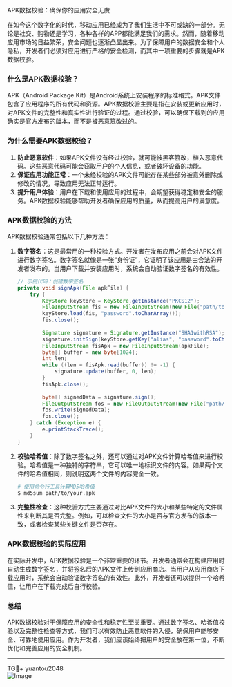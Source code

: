  APK数据校验：确保你的应用安全无虞

在如今这个数字化的时代，移动应用已经成为了我们生活中不可或缺的一部分。无论是社交、购物还是学习，各种各样的APP都能满足我们的需求。然而，随着移动应用市场的日益繁荣，安全问题也逐渐凸显出来。为了保障用户的数据安全和个人隐私，开发者们必须对应用进行严格的安全检测，而其中一项重要的步骤就是APK数据校验。

### 什么是APK数据校验？

APK（Android Package Kit）是Android系统上安装程序的标准格式。APK文件包含了应用程序的所有代码和资源。APK数据校验主要是指在安装或更新应用时，对APK文件的完整性和真实性进行验证的过程。通过校验，可以确保下载到的应用确实是官方发布的版本，而不是被恶意篡改过的。

### 为什么需要APK数据校验？

1. **防止恶意软件**：如果APK文件没有经过校验，就可能被黑客篡改，植入恶意代码。这些恶意代码可能会窃取用户的个人信息，或者破坏设备的功能。
2. **保证应用功能正常**：一个未经校验的APK文件可能存在某些部分被意外删除或修改的情况，导致应用无法正常运行。
3. **提升用户体验**：用户在下载和使用应用的过程中，会期望获得稳定和安全的服务。APK数据校验能够帮助开发者确保应用的质量，从而提高用户的满意度。

### APK数据校验的方法

APK数据校验通常包括以下几种方法：

1. **数字签名**：这是最常用的一种校验方式。开发者在发布应用之前会对APK文件进行数字签名。数字签名就像是一张“身份证”，它证明了该应用是由合法的开发者发布的。当用户下载并安装应用时，系统会自动验证数字签名的有效性。
   
   ```java
   // 示例代码：创建数字签名
   private void signApk(File apkFile) {
       try {
           KeyStore keyStore = KeyStore.getInstance("PKCS12");
           FileInputStream fis = new FileInputStream(new File("path/to/keystore.p12"));
           keyStore.load(fis, "password".toCharArray());
           fis.close();
           
           Signature signature = Signature.getInstance("SHA1withRSA");
           signature.initSign(keyStore.getKey("alias", "password".toCharArray()));
           FileInputStream fisApk = new FileInputStream(apkFile);
           byte[] buffer = new byte[1024];
           int len;
           while ((len = fisApk.read(buffer)) != -1) {
               signature.update(buffer, 0, len);
           }
           fisApk.close();
           
           byte[] signedData = signature.sign();
           FileOutputStream fos = new FileOutputStream(new File("path/to/signed.apk"));
           fos.write(signedData);
           fos.close();
       } catch (Exception e) {
           e.printStackTrace();
       }
   }
   ```

2. **校验哈希值**：除了数字签名之外，还可以通过对APK文件计算哈希值来进行校验。哈希值是一种独特的字符串，它可以唯一地标识文件的内容。如果两个文件的哈希值相同，则说明这两个文件的内容完全一致。
   
   ```bash
   # 使用命令行工具计算MD5哈希值
   $ md5sum path/to/your.apk
   ```

3. **完整性检查**：这种校验方式主要通过对比APK文件的大小和某些特定的文件属性来判断其是否完整。例如，可以检查文件的大小是否与官方发布的版本一致，或者检查某些关键文件是否存在。

### APK数据校验的实际应用

在实际开发中，APK数据校验是一个非常重要的环节。开发者通常会在构建应用时自动生成数字签名，并将签名后的APK文件上传到应用商店。当用户从应用商店下载应用时，系统会自动验证数字签名的有效性。此外，开发者还可以提供一个哈希值，让用户在下载完成后自行校验。

### 总结

APK数据校验对于保障应用的安全性和稳定性至关重要。通过数字签名、哈希值校验以及完整性检查等方式，我们可以有效防止恶意软件的入侵，确保用户能够安全、可靠地使用应用。作为开发者，我们应该始终把用户的安全放在第一位，不断优化和完善应用的安全机制。

---

TG💪+ yuantou2048  
![Image](https://github.com/user-attachments/assets/cf57a8bb-a08e-43c1-ad82-039f33c64200)